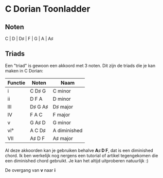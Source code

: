 # C Dorian Toonladder

## Noten

C | D | D♯ | F | G | A | A♯

## Triads

Een "triad" is gewoon een akkoord met 3 noten. Dit zijn de triads die je kan maken in C Dorian:

Functie | Noten    | Naam
--------|----------|--------------
i       | C  D♯ G  | C minor
ii      | D  F  A  | D minor
III     | D♯ G  A♯ | D♯ major
IV      | F  A  C  | F major
v       | G  A♯ D  | G minor
vi°     | A  C  D♯ | A diminished
VII     | A♯ D  F  | A♯ major

Al deze akkoorden kan je gebruiken behalve **A♯ D F**, dat is een diminished chord. Ik ben werkelijk nog nergens een tutorial of artikel tegengekomen die een diminished chord gebruikt. Je kan het altijd uitproberen natuurlijk :)

De overgang van **v** naar **i** 

